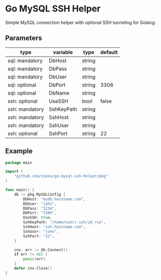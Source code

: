 # Go MySQL SSH Helper
Simple MySQL connection helper with optional SSH tunneling for Golang.

## Parameters
|type|variable|type|default|
|---|---|---|---|
|sql: mandatory|DbHost|string||
|sql: mandatory|DbPass|string||
|sql: mandatory|DbUser|string||
|sql: optional|DbPort|string|3306|
|sql: optional|DbName|string||
|ssh: optional|UseSSH|bool|false|
|ssh: mandatory|SshKeyPath|string||
|ssh: mandatory|SshHost|string||
|ssh: mandatory|SshUser|string||
|ssh: optional|SshPort|string|22|

## Example
```go
package main

import (
	"github.com/zimza/go-mysql-ssh-helper/pkg"
)

func main() {
	db := pkg.MySQLConfig {
		DbHost: "mydb.hostname.com",
		DbUser: "john",
		DbPass: "1234",
		DbPort: "3306",
		UseSSH: true,
		SshKeyPath: "/home/user/.ssh/id_rsa",
		SshHost: "ssh.hostname.com",
		SshUser: "john",
		SshPort: "22",
	}

	cnx, err := db.Connect()
	if err != nil {
		panic(err)
	}
	defer cnx.Close()
}
```
